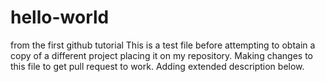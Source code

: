 # hello-world
from the first github tutorial
This is a test file before attempting to obtain a copy of a different project placing it on my repository.
Making changes to this file to get pull request to work. Adding extended description below.
